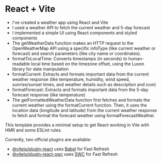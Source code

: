 # React + Vite

- I've created a weather app using React and Vite
- I used a weather API to fetch the current weather and 5-day forecast
- I implemented a simple UI using React components and styled components
- The getWeatherData function makes an HTTP request to the OpenWeatherMap API using a specific infoType (like current weather or forecast) and search parameters (like city name or coordinates).
- formatToLocalTime: Converts timestamps (in seconds) to human-readable local time based on the timezone offset, using the Luxon library for date manipulation
- formatCurrent: Extracts and formats important data from the current weather response (like temperature, humidity, wind speed, sunrise/sunset times, and weather details such as description and icon)
- formatForecast: Extracts and formats important data from the 5-day forecast response (like temperature)
- The getFormattedWeatherData function first fetches and formats the current weather using the formatCurrent function. Then, it uses the location data (longitude and latitude) from the current weather response to fetch and format the forecast weather using formatForecastWeather.

This template provides a minimal setup to get React working in Vite with HMR and some ESLint rules.

Currently, two official plugins are available:

- [@vitejs/plugin-react](https://github.com/vitejs/vite-plugin-react/blob/main/packages/plugin-react/README.md) uses [Babel](https://babeljs.io/) for Fast Refresh
- [@vitejs/plugin-react-swc](https://github.com/vitejs/vite-plugin-react-swc) uses [SWC](https://swc.rs/) for Fast Refresh
